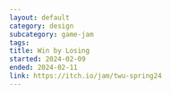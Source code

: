 ```yaml
---
layout: default
category: design
subcategory: game-jam
tags:
title: Win by Losing
started: 2024-02-09
ended: 2024-02-11
link: https://itch.io/jam/twu-spring24
---
```

